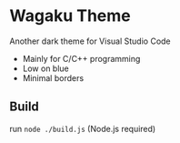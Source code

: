 # Wagaku Theme

Another dark theme for Visual Studio Code

- Mainly for C/C++ programming
- Low on blue
- Minimal borders

## Build

run `node ./build.js` (Node.js required)